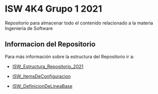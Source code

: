 # ISW 4K4 Grupo 1 2021

Repositorio para almacenar todo el contenido relacionado a la materia Ingenieria de Software

## Informacion del Repositorio

Para más información sobre la estructura del Repositorio ir a: 
- [ISW_Estructura_Repositorio_2021](https://gitlab.com/mauriciotello72/isw-4k4-grupo-1-2021/-/blob/master/Informaci%C3%B3n%20General/Gestion%20de%20Repositorio/ISW_EstructuraRepositorio.md)

- [ISW_ItemsDeConfiguracion](https://gitlab.com/mauriciotello72/isw-4k4-grupo-1-2021/-/blob/master/Informaci%C3%B3n%20General/Gestion%20de%20Repositorio/ISW_ItemsDeConfiguracion.md)

- [ISW_DefinicionDeLineaBase](https://gitlab.com/mauriciotello72/isw-4k4-grupo-1-2021/-/blob/master/Informaci%C3%B3n%20General/Gestion%20de%20Repositorio/ISW_DefinicionDeLineaBase.md)

